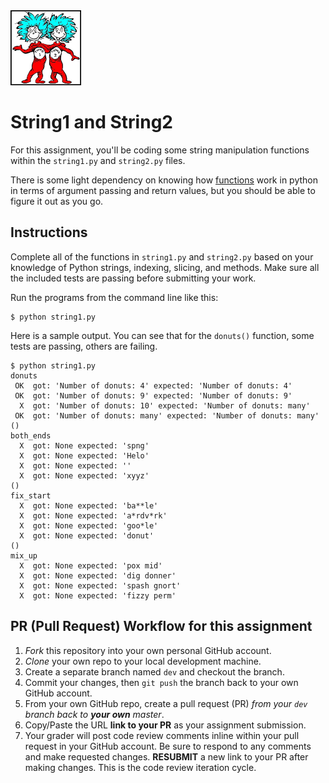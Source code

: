<img height="120px" src="img/Thing1Thing2.jpg" />

# String1 and String2
For this assignment, you'll be coding some string manipulation functions within the `string1.py` and `string2.py` files.

There is some light dependency on knowing how [functions](https://docs.python.org/3/tutorial/controlflow.html#defining-functions) work in python in terms of argument passing and return values, but you should be able to figure it out as you go.

## Instructions
Complete all of the functions in `string1.py` and `string2.py` based on your knowledge of Python strings, indexing, slicing, and methods. Make sure all the included tests are passing before submitting your work.

Run the programs from the command line like this:
```console
$ python string1.py
```

Here is a sample output. You can see that for the `donuts()` function, some tests are passing, others are failing.
```
$ python string1.py
donuts
 OK  got: 'Number of donuts: 4' expected: 'Number of donuts: 4'
 OK  got: 'Number of donuts: 9' expected: 'Number of donuts: 9'
  X  got: 'Number of donuts: 10' expected: 'Number of donuts: many'
 OK  got: 'Number of donuts: many' expected: 'Number of donuts: many'
()
both_ends
  X  got: None expected: 'spng'
  X  got: None expected: 'Helo'
  X  got: None expected: ''
  X  got: None expected: 'xyyz'
()
fix_start
  X  got: None expected: 'ba**le'
  X  got: None expected: 'a*rdv*rk'
  X  got: None expected: 'goo*le'
  X  got: None expected: 'donut'
()
mix_up
  X  got: None expected: 'pox mid'
  X  got: None expected: 'dig donner'
  X  got: None expected: 'spash gnort'
  X  got: None expected: 'fizzy perm'
```

## PR (Pull Request) Workflow for this assignment
1. *Fork* this repository into your own personal GitHub account.
2. *Clone* your own repo to your local development machine.
3. Create a separate branch named `dev` and checkout the branch.
5. Commit your changes, then `git push` the branch back to your own GitHub account.
5. From your own GitHub repo, create a pull request (PR) *from your `dev` branch back to **your own** master*.
6. Copy/Paste the URL **link to your PR** as your assignment submission.
7. Your grader will post code review comments inline within your pull request in your GitHub account. Be sure to respond to any comments and make requested changes. **RESUBMIT** a new link to your PR after making changes. This is the code review iteration cycle.
